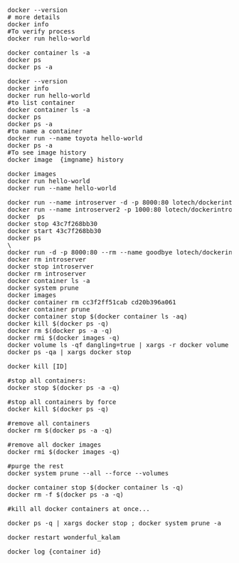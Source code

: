 <pre>
docker --version
# more details
docker info
#To verify process
docker run hello-world

docker container ls -a
docker ps
docker ps -a

docker --version
docker info
docker run hello-world
#to list container
docker container ls -a
docker ps
docker ps -a
#to name a container
docker run --name toyota hello-world
docker ps -a
#To see image history
docker image  {imgname} history

docker images
docker run hello-world
docker run --name hello-world

docker run --name introserver -d -p 8000:80 lotech/dockerintro:latest
docker run --name introserver2 -p 1000:80 lotech/dockerintro:latest
docker  ps
docker stop 43c7f268bb30
docker start 43c7f268bb30
docker ps
\
docker run -d -p 8000:80 --rm --name goodbye lotech/dockerintro:latest
docker rm introserver
docker stop introserver
docker rm introserver
docker container ls -a
docker system prune
docker images
docker container rm cc3f2ff51cab cd20b396a061
docker container prune
docker container stop $(docker container ls -aq)
docker kill $(docker ps -q)
docker rm $(docker ps -a -q)
docker rmi $(docker images -q)
docker volume ls -qf dangling=true | xargs -r docker volume rm
docker ps -qa | xargs docker stop

docker kill [ID]

#stop all containers:
docker stop $(docker ps -a -q)

#stop all containers by force
docker kill $(docker ps -q)

#remove all containers
docker rm $(docker ps -a -q)

#remove all docker images
docker rmi $(docker images -q)

#purge the rest
docker system prune --all --force --volumes

docker container stop $(docker container ls -q)
docker rm -f $(docker ps -a -q)

#kill all docker containers at once...

docker ps -q | xargs docker stop ; docker system prune -a

docker restart wonderful_kalam

docker log {container id}


</pre>